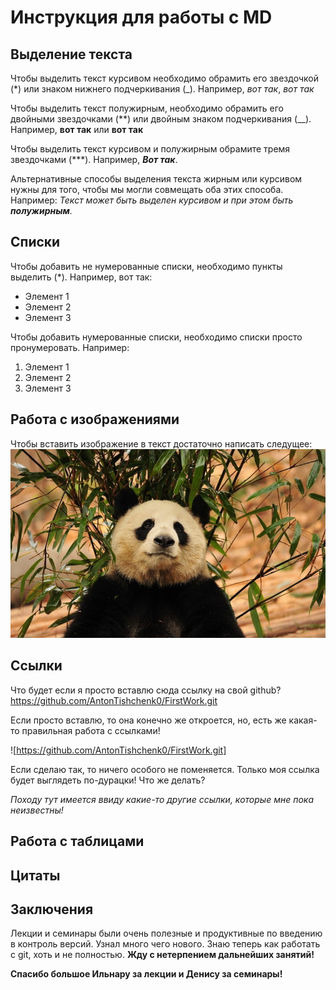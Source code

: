 # Инструкция для работы с MD

## Выделение текста

Чтобы выделить текст курсивом необходимо обрамить его звездочкой (*) или знаком нижнего подчеркивания (_). Например, *вот так*, _вот так_

Чтобы выделить текст полужирным, необходимо обрамить его двойными звездочками (**) или двойным знаком подчеркивания (__). 
Например, **вот так** или __вот так__

Чтобы выделить текст курсивом и полужирным обрамите тремя звездочками (***). 
Например, ***Вот так***.

Альтернативные способы выделения текста жирным или курсивом нужны для того, чтобы мы могли совмещать оба этих способа. Например: _Текст может быть выделен курсивом и при этом быть **полужирным**._

## Списки

Чтобы добавить не нумерованные списки, необходимо пункты выделить (*). Например, вот так:
* Элемент 1
* Элемент 2
* Элемент 3

Чтобы добавить нумерованные списки, необходимо списки просто пронумеровать. Например:

1. Элемент 1
2. Элемент 2
3. Элемент 3


## Работа с изображениями

Чтобы вставить изображение в текст достаточно написать следущее:
![Привет это Панда!](panda.jpg)

## Ссылки

Что будет если я просто вставлю сюда ссылку на свой github?
https://github.com/AntonTishchenk0/FirstWork.git

Если просто вставлю, то она конечно же откроется, но, есть же какая-то правильная работа с ссылками!

![https://github.com/AntonTishchenk0/FirstWork.git]

Если сделаю так, то ничего особого не поменяется. Только моя ссылка будет выглядеть по-дурацки! Что же делать?

*Походу тут имеется ввиду какие-то другие ссылки, которые мне пока неизвестны!*

## Работа с таблицами

## Цитаты

## Заключения

Лекции и семинары были очень полезные и продуктивные по введению в контроль версий. Узнал много чего нового. Знаю теперь как работать с git, хоть и не полностью. **Жду с нетерпением дальнейших занятий!**

**Спасибо большое Ильнару за лекции и Денису за семинары!**